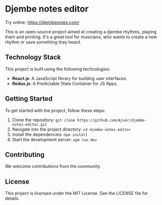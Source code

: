 # Djembe notes editor

Try online: https://djembenotes.com/

This is an open-source project aimed at creating a djembe rhythms, playing them and printing. It's a great tool for musicians, who wants to create a new rhythm or save something they heard.

## Technology Stack

This project is built using the following technologies:

- **React.js**: A JavaScript library for building user interfaces.
- **Redux.js**: A Predictable State Container for JS Apps.

## Getting Started

To get started with the project, follow these steps:

1. Clone the repository: `git clone https://github.com/Ajver/djembe-notes-editor.git`
2. Navigate into the project directory: `cd djembe-notes-editor`
3. Install the dependencies: `npm install`
4. Start the development server: `npm run dev`

## Contributing

We welcome contributions from the community.

## License

This project is licensed under the MIT License. See the LICENSE file for details.
